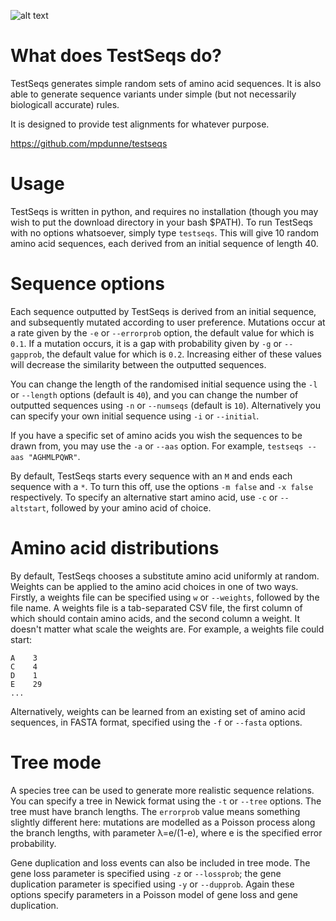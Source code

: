 ![alt text](http://empede.co.uk/imgrepos/testseqs_head.png? "TestSeqs - randomly generated sample sequences")

What does TestSeqs do?
======================

TestSeqs generates simple random sets of amino acid sequences. It is also able to generate sequence variants under simple (but not necessarily biologicall accurate) rules.

It is designed to provide test alignments for whatever purpose.

https://github.com/mpdunne/testseqs

Usage
=====

TestSeqs is written in python, and requires no installation (though you may wish to put the download directory in your bash $PATH). To run TestSeqs with no options whatsoever, simply type ```testseqs```. This will give 10 random amino acid sequences, each derived from an initial sequence of length 40.

Sequence options
================

Each sequence outputted by TestSeqs is derived from an initial sequence, and subsequently mutated according to user preference. Mutations occur at a rate given by the ```-e``` or ```--errorprob``` option, the default value for which is ```0.1```. If a mutation occurs, it is a gap with probability given by ```-g``` or ```--gapprob```, the default value for which is ```0.2```. Increasing either of these values will decrease the similarity between the outputted sequences.

You can change the length of the randomised initial sequence using the ```-l``` or ```--length``` options (default is ```40```), and you can change the number of outputted sequences using ```-n``` or ```--numseqs``` (default is ```10```). Alternatively you can specify your own initial sequence using ```-i``` or ```--initial```.

If you have a specific set of amino acids you wish the sequences to be drawn from, you may use the ```-a``` or ```--aas``` option. For example, ```testseqs --aas "AGHMLPQWR"```.

By default, TestSeqs starts every sequence with an ```M``` and ends each sequence with a ```*```. To turn this off, use the options ```-m false``` and ```-x false``` respectively. To specify an alternative start amino acid, use ```-c``` or ```--altstart```, followed by your amino acid of choice.

Amino acid distributions
========================
By default, TestSeqs chooses a substitute amino acid uniformly at random. Weights can be applied to the amino acid choices in one of two ways. Firstly, a weights file can be specified using ```w``` or ```--weights```, followed by the file name. A weights file is a tab-separated CSV file, the first column of which should contain amino acids, and the second column a weight. It doesn't matter what scale the weights are. For example, a weights file could start:

```
A    3
C    4
D    1
E    29
...
```

Alternatively, weights can be learned from an existing set of amino acid sequences, in FASTA format, specified using the ```-f``` or ```--fasta``` options.

Tree mode
=========
A species tree can be used to generate more realistic sequence relations. You can specify a tree in Newick format using the ```-t``` or ```--tree``` options. The tree must have branch lengths. The ```errorprob``` value means something slightly different here: mutations are modelled as a Poisson process along the branch lengths, with parameter λ=e/(1-e), where e is the specified error probability. 

Gene duplication and loss events can also be included in tree mode. The gene loss parameter is specified using ```-z``` or ```--lossprob```; the gene duplication parameter is specified using ```-y``` or ```--dupprob```. Again these options specify parameters in a Poisson model of gene loss and gene duplication.
